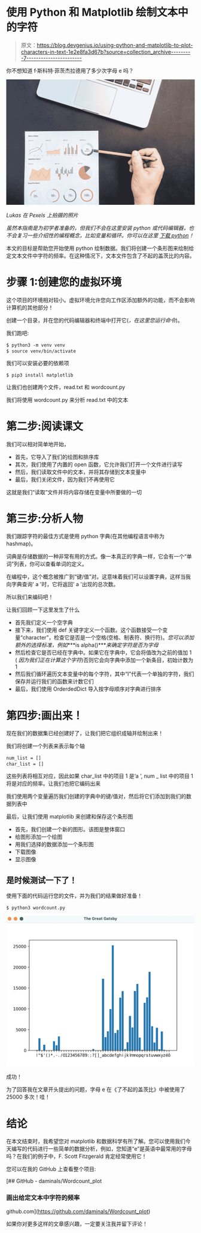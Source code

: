 # 使用 Python 和 Matplotlib 绘制文本中的字符

> 原文：<https://blog.devgenius.io/using-python-and-matplotlib-to-plot-characters-in-text-1e2e8fa3d67b?source=collection_archive---------7----------------------->

你不想知道 f·斯科特·菲茨杰拉德用了多少次字母 e 吗？

[![](img/92f3de7ec5dc40d32ffabd262df74bb6.png)](https://www.pexels.com/photo/pie-graph-illustration-669621/)

*Lukas 在 Pexels 上拍摄的照片*

*虽然本指南是为初学者准备的，但我们不会在这里安装 python 或代码编辑器，也不会复习一些介绍性的编程概念，比如变量和循环。你可以在这里* [*下载 python*](https://www.python.org/downloads/)*！*

本文的目标是帮助您开始使用 python 绘制数据。我们将创建一个条形图来绘制给定文本文件中字符的频率。在这种情况下，文本文件包含了不起的盖茨比的内容。

# 步骤 1:创建您的虚拟环境

这个项目的环境相对较小。虚拟环境允许您向工作区添加额外的功能，而不会影响计算机的其他部分！

创建一个目录，并在您的代码编辑器和终端中打开它(*，在这里您运行命令*)。

我们跑吧:

```
$ python3 -m venv venv
$ source venv/bin/activate
```

我们可以安装必要的依赖项

```
$ pip3 install matplotlib
```

让我们也创建两个文件，read.txt 和 wordcount.py

我们将使用 wordcount.py 来分析 read.txt 中的文本

# 第二步:阅读课文

我们可以相对简单地开始，

*   首先，它导入了我们的绘图和排序库
*   其次，我们使用了内置的 open 函数，它允许我们打开一个文件进行读写
*   然后，我们读取文件中的文本，并将其存储到文本变量中
*   最后，我们关闭文件，因为我们不再使用它

这就是我们“读取”文件并将内容存储在变量中所要做的一切

# 第三步:分析人物

我们跟踪字符的最佳方式是使用 python 字典(在其他编程语言中称为 hashmap)。

词典是存储数据的一种非常有用的方式。像一本真正的字典一样，它会有一个“单词”列表，你可以查看单词的定义。

在编程中，这个概念被推广到“键/值”对。这意味着我们可以设置字典，这样当我向字典查询' a '时，它将返回' a '出现的总次数。

所以我们来编码吧！

让我们回顾一下这里发生了什么

*   首先我们定义一个空字典
*   接下来，我们使用 def 关键字定义一个函数。这个函数接受一个变量“character”，检查它是否是一个空格(空格、制表符、换行符)。*您可以添加额外的选择标准，例如****is alpha()****来确定字符是否为字母*
*   然后检查它是否已经在字典中。如果它在字典中，它会将值改为之前的值加 1 ( *因为我们正在计算这个字符*)否则它会向字典中添加一个新条目，初始计数为 1
*   然后我们循环遍历文本变量中的每个字符，其中“I”代表一个单独的字符，我们保存并运行我们的函数来计数它们
*   最后，我们使用 OrderdedDict 导入按字母顺序对字典进行排序

# 第四步:画出来！

现在我们的数据集已经创建好了，让我们把它组织成轴并绘制出来！

我们将创建一个列表来表示每个轴

```
num_list = []
char_list = []
```

这些列表将相互对应，因此如果 char_list 中的项目 1 是‘a ’, num _ list 中的项目 1 将是对应的频率。让我们也把它编码出来

我们使用两个变量遍历我们创建的字典中的键/值对，然后将它们添加到我们的数据列表中

最后，让我们使用 matplotlib 来创建和保存这个条形图

*   首先，我们创建一个新的图形。该图是整体窗口
*   给图形添加一个绘图
*   用我们选择的数据添加一个条形图
*   下载图像
*   显示图像

## 是时候测试一下了！

使用下面的代码运行您的文件，并为我们的结果做好准备！

```
$ python3 wordcount.py
```

![](img/7553e857896bb3684fdd4049a82f287c.png)

成功！

为了回答我在文章开头提出的问题，字母 e 在《了不起的盖茨比》中被使用了 25000 多次！哇！

# 结论

在本文结束时，我希望您对 matplotlib 和数据科学有所了解。您可以使用我们今天编写的代码进行一些简单的数据分析，例如，您知道“e”是英语中最常用的字母吗？在我们的例子中，F. Scott Fitzgerald 肯定经常使用它！

您可以在我的 GitHub 上查看整个项目:

[](https://github.com/daminals/Wordcount_plot) [## GitHub - daminals/Wordcount_plot

### 画出给定文本中字符的频率

github.com](https://github.com/daminals/Wordcount_plot) 

如果你对更多这样的文章感兴趣，一定要关注我并留下评论！